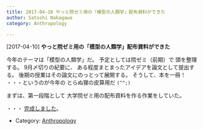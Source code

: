 ```yaml
---
title: 2017-04-10 やっと院ゼミ用の「模型の人類学」配布資料ができた
author: Satoshi Nakagawa
category: Anthropology

---
```


[2017-04-10] **やっと院ゼミ用の「模型の人類学」配布資料ができた** 

 今年のテーマは「模型の人類学」だ。
予定としては院ゼミ（前期）で
頭を整理する。
9月〆切りの紀要に、
ある程度まとまったアイデアを論文として提出する。
後期の授業はその論文にのっとって展開する。
そうして、本を一冊！
・・・というのが今年の
とらぬ狸の皮算用だ `(^^;)`

 まずは、第一段階として
大学院ゼミ用の配布資料を作る作業をしていた。

 ・・・
[完成しました](/~satoshi/anthrop/yokuderu/model/gsemi-intro.ho.html)。

- Category: [Anthropology](https://merapano.github.io/categories.html#Anthropology)

